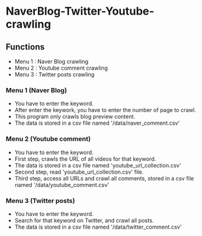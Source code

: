 # NaverBlog-Twitter-Youtube-crawling


## Functions
- Menu 1 : Naver Blog crawling
- Menu 2 : Youtube comment crawling
- Menu 3 : Twitter posts crawling


### Menu 1 (Naver Blog)
- You have to enter the keyword.
- After enter the keywork, you have to enter the number of page to crawl.
- This program only crawls blog preview content.
- The data is stored in a csv file named '/data/naver_comment.csv'

### Menu 2 (Youtube comment)
- You have to enter the keyword.
- First step, crawls the URL of all videos for that keyword.
- The data is stored in a csv file named 'youtube_url_collection.csv'
- Second step, read 'youtube_url_collection.csv' file.
- Third step, access all URLs and crawl all comments, stored in a csv file named '/data/youtube_comment.csv'

### Menu 3 (Twitter posts)
- You have to enter the keyword.
- Search for that keyword on Twitter, and crawl all posts.
- The data is stored in a csv file named '/data/twitter_comment.csv'
